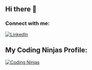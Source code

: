 ## Hi there 👋

<!--
**curiousona/curiousona** is a ✨ _special_ ✨ repository because its `README.md` (this file) appears on your GitHub profile.

Here are some ideas to get you started:

- 🔭 I’m currently working on ...
- 🌱 I’m currently learning ...
- 👯 I’m looking to collaborate on ...
- 🤔 I’m looking for help with ...
- 💬 Ask me about ...
- 📫 How to reach me: ...
- 😄 Pronouns: ...
- ⚡ Fun fact: ...
-->
### Connect with me:
[![LinkedIn](https://img.shields.io/badge/-LinkedIn-blue?style=flat-square&logo=linkedin&logoColor=white)](https://www.linkedin.com/in/sonali45/)

## My Coding Ninjas Profile:
[![Coding Ninjas](https://img.shields.io/badge/Coding_Ninjas-Profile-blue?style=flat-square&logo=codingninjas&logoColor=white)](https://www.naukri.com/code360/profile/ilanos)

